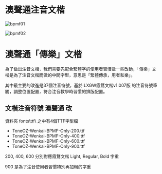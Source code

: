 # 澳聲通注音文楷

![bpmf01](https://user-images.githubusercontent.com/14179988/134443769-ccc8d64a-7b13-490d-85df-048bd675f414.jpg)

![bpmf02](https://user-images.githubusercontent.com/14179988/134443779-52f0b6bd-9e2c-4258-9853-c02e4eec49f0.jpg)

# 澳聲通「傳樂」文楷

為了做出注音文楷，我們需要先配合繁體字的使用者習慣做一些改動，「傳樂」文楷是為了注音文楷而做的中間字型，意思是「繁體傳承，用者和樂」。

其中最主要的改進是37個注音符號，基於 LXGW霞鶩文楷v1.007版 的注音符號筆觸，調整位置配置，符合注音教學時習慣的排版配置。

## 文楷注音符號 澳聲通 改
資料夾 fonts\ttf\ 之中有4個TTF字型檔

* ToneOZ-Wenkai-BPMF-Only-200.ttf
* ToneOZ-Wenkai-BPMF-Only-400.ttf
* ToneOZ-Wenkai-BPMF-Only-600.ttf
* ToneOZ-Wenkai-BPMF-Only-900.ttf

200, 400, 600 分別對應霞鶩文楷 Light, Regular, Bold 字重

900 是為了注音使用者習慣特別再加粗的字重



